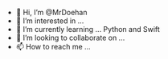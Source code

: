 - 👋 Hi, I’m @MrDoehan
- 👀 I’m interested in ...
- 🌱 I’m currently learning ... Python and Swift
- 💞️ I’m looking to collaborate on ...
- 📫 How to reach me ...

<!---
MrDoehan/MrDoehan is a ✨ special ✨ repository because its `README.md` (this file) appears on your GitHub profile.
You can click the Preview link to take a look at your changes.
--->
